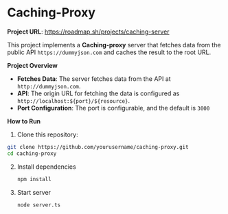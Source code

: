 # Caching-Proxy

**Project URL**: https://roadmap.sh/projects/caching-server

This project implements a **Caching-proxy** server that fetches data from the public API `https://dummyjson.com` and caches the result to the root URL.

**Project Overview**

- **Fetches Data**: The server fetches data from the API at `http://dummyjson.com`.
- **API**: The origin URL for fetching the data is configured as `http://localhost:${port}/${resource}`.
-  **Port Configuration**: The port is configurable, and the default is `3000`

**How to Run**

 1. Clone this repository:
 
   ```bash
   git clone https://github.com/yourusername/caching-proxy.git
   cd caching-proxy
   ```

2. Install dependencies
   
   ```bash
   npm install
   ```

4. Start server
 	 ```bash
   node server.ts
   ```
